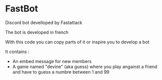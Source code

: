 # FastBot
Discord bot develloped by Fastattack

The bot is developed in french

With this code you can copy parts of it or inspire you to develop a bot

It contains :
- An embed message for new members
- A game named "devine" (aka guess) where you play angainst a friend and have to guess a numbre between 1 and 99
